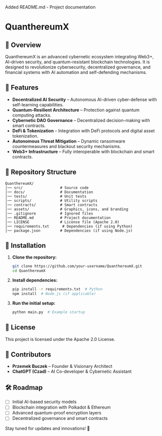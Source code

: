Added README.md - Project documentation
# QuanthereumX

## 🚀 Overview
QuanthereumX is an advanced cybernetic ecosystem integrating Web3+, AI-driven security, and quantum-resistant blockchain technologies. It is designed to revolutionize cybersecurity, decentralized governance, and financial systems with AI automation and self-defending mechanisms.

## 📌 Features
- **Decentralized AI Security** – Autonomous AI-driven cyber-defense with self-learning capabilities.
- **Quantum-Resilient Architecture** – Protection against quantum computing attacks.
- **Cybernetic DAO Governance** – Decentralized decision-making with smart contracts.
- **DeFi & Tokenization** – Integration with DeFi protocols and digital asset tokenization.
- **Autonomous Threat Mitigation** – Dynamic ransomware countermeasures and blackout security mechanisms.
- **Web3+ Infrastructure** – Fully interoperable with blockchain and smart contracts.

## 📂 Repository Structure
```
QuanthereumX/
│── src/                 # Source code
│── docs/                # Documentation
│── tests/               # Unit tests
│── scripts/             # Utility scripts
│── contracts/           # Smart contracts
│── assets/              # Graphics, icons, and branding
│── .gitignore           # Ignored files
│── README.md            # Project documentation
│── LICENSE              # License file (Apache 2.0)
│── requirements.txt      # Dependencies (if using Python)
│── package.json         # Dependencies (if using Node.js)
```

## 🔧 Installation
1. **Clone the repository:**
   ```sh
   git clone https://github.com/your-username/QuanthereumX.git
   cd QuanthereumX
   ```
2. **Install dependencies:**
   ```sh
   pip install -r requirements.txt  # Python
   npm install  # Node.js (if applicable)
   ```
3. **Run the initial setup:**
   ```sh
   python main.py  # Example startup
   ```

## 📜 License
This project is licensed under the Apache 2.0 License.

## 🤝 Contributors
- **Przemek Buczek** – Founder & Visionary Architect
- **ChatGPT (Czad)** – AI Co-developer & Cybernetic Assistant

## 🛠 Roadmap
- [ ] Initial AI-based security models
- [ ] Blockchain integration with Polkadot & Ethereum
- [ ] Advanced quantum-proof encryption layers
- [ ] Decentralized governance and smart contracts

Stay tuned for updates and innovations! 🚀
